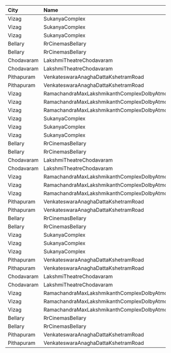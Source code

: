 | City       | Name                                                |  Time | Type          | Price | Capacity | Booked |
| :--------- | :-------------------------------------------------- | ----: | :------------ | ----: | -------: | -----: |
| Vizag      | SukanyaComplex                                      | 10:30 | Balcony       |  112₹ |      259 |    130 |
| Vizag      | SukanyaComplex                                      | 10:30 | FirstClass    |   67₹ |      124 |     62 |
| Vizag      | SukanyaComplex                                      | 10:30 | SecondClass   |   44₹ |       96 |     96 |
| Bellary    | RrCinemasBellary                                    | 11:00 | Gold          |  150₹ |       86 |     42 |
| Bellary    | RrCinemasBellary                                    | 11:00 | Silver        |  100₹ |       86 |      0 |
| Chodavaram | LakshmiTheatreChodavaram                            | 11:00 | UpperClass    |  100₹ |      378 |    378 |
| Chodavaram | LakshmiTheatreChodavaram                            | 11:00 | MiddleClass   |   60₹ |       30 |     30 |
| Pithapuram | VenkateswaraAnaghaDattaKshetramRoad                 | 11:00 | FirstClass    |  100₹ |      346 |    205 |
| Pithapuram | VenkateswaraAnaghaDattaKshetramRoad                 | 11:00 | SecondClass   |   50₹ |       74 |     37 |
| Vizag      | RamachandraMaxLakshmikanthComplexDolbyAtmosGajuwaka | 11:30 | ReservedClass |  112₹ |      216 |    101 |
| Vizag      | RamachandraMaxLakshmikanthComplexDolbyAtmosGajuwaka | 11:30 | FirstClass    |   67₹ |      102 |     86 |
| Vizag      | RamachandraMaxLakshmikanthComplexDolbyAtmosGajuwaka | 11:30 | SecondClass   |   44₹ |       80 |     43 |
| Vizag      | SukanyaComplex                                      | 13:45 | Balcony       |  112₹ |      259 |    130 |
| Vizag      | SukanyaComplex                                      | 13:45 | FirstClass    |   67₹ |      124 |     62 |
| Vizag      | SukanyaComplex                                      | 13:45 | SecondClass   |   44₹ |       96 |     96 |
| Bellary    | RrCinemasBellary                                    | 14:00 | Gold          |  150₹ |       86 |     42 |
| Bellary    | RrCinemasBellary                                    | 14:00 | Silver        |  100₹ |       86 |      0 |
| Chodavaram | LakshmiTheatreChodavaram                            | 14:30 | UpperClass    |  100₹ |      378 |    378 |
| Chodavaram | LakshmiTheatreChodavaram                            | 14:30 | MiddleClass   |   60₹ |       30 |     30 |
| Vizag      | RamachandraMaxLakshmikanthComplexDolbyAtmosGajuwaka | 14:30 | ReservedClass |  112₹ |      216 |    101 |
| Vizag      | RamachandraMaxLakshmikanthComplexDolbyAtmosGajuwaka | 14:30 | FirstClass    |   67₹ |      102 |     86 |
| Vizag      | RamachandraMaxLakshmikanthComplexDolbyAtmosGajuwaka | 14:30 | SecondClass   |   44₹ |       80 |     43 |
| Pithapuram | VenkateswaraAnaghaDattaKshetramRoad                 | 14:30 | FirstClass    |  100₹ |      346 |    205 |
| Pithapuram | VenkateswaraAnaghaDattaKshetramRoad                 | 14:30 | SecondClass   |   50₹ |       74 |     37 |
| Bellary    | RrCinemasBellary                                    | 17:00 | Gold          |  150₹ |       86 |     42 |
| Bellary    | RrCinemasBellary                                    | 17:00 | Silver        |  100₹ |       86 |      0 |
| Vizag      | SukanyaComplex                                      | 17:45 | Balcony       |  112₹ |      259 |    130 |
| Vizag      | SukanyaComplex                                      | 17:45 | FirstClass    |   67₹ |      124 |     62 |
| Vizag      | SukanyaComplex                                      | 17:45 | SecondClass   |   44₹ |       96 |     96 |
| Pithapuram | VenkateswaraAnaghaDattaKshetramRoad                 | 18:00 | FirstClass    |  100₹ |      346 |    205 |
| Pithapuram | VenkateswaraAnaghaDattaKshetramRoad                 | 18:00 | SecondClass   |   50₹ |       74 |     37 |
| Chodavaram | LakshmiTheatreChodavaram                            | 18:30 | UpperClass    |  100₹ |      378 |    378 |
| Chodavaram | LakshmiTheatreChodavaram                            | 18:30 | MiddleClass   |   60₹ |       30 |     30 |
| Vizag      | RamachandraMaxLakshmikanthComplexDolbyAtmosGajuwaka | 18:30 | ReservedClass |  112₹ |      216 |    101 |
| Vizag      | RamachandraMaxLakshmikanthComplexDolbyAtmosGajuwaka | 18:30 | FirstClass    |   67₹ |      102 |     86 |
| Vizag      | RamachandraMaxLakshmikanthComplexDolbyAtmosGajuwaka | 18:30 | SecondClass   |   44₹ |       80 |     43 |
| Bellary    | RrCinemasBellary                                    | 19:30 | Gold          |  150₹ |       86 |     42 |
| Bellary    | RrCinemasBellary                                    | 19:30 | Silver        |  100₹ |       86 |      0 |
| Pithapuram | VenkateswaraAnaghaDattaKshetramRoad                 | 21:00 | FirstClass    |  100₹ |      346 |    205 |
| Pithapuram | VenkateswaraAnaghaDattaKshetramRoad                 | 21:00 | SecondClass   |   50₹ |       74 |     37 |